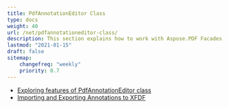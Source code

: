 ```yaml
---
title: PdfAnnotationEditor Class
type: docs
weight: 40
url: /net/pdfannotationeditor-class/
description: This section explains how to work with Aspose.PDF Facades using PdfAnnotationEditor Class.
lastmod: "2021-01-15"
draft: false
sitemap:
    changefreq: "weekly"
    priority: 0.7
---
```


- [Exploring features of PdfAnnotationEditor class](/pdf/net/exploring-features-of-pdfannotationeditor-class/)
- [Importing and Exporting Annotations to XFDF](/pdf/net/importing-and-exporting-annotations-to-xfdf/)